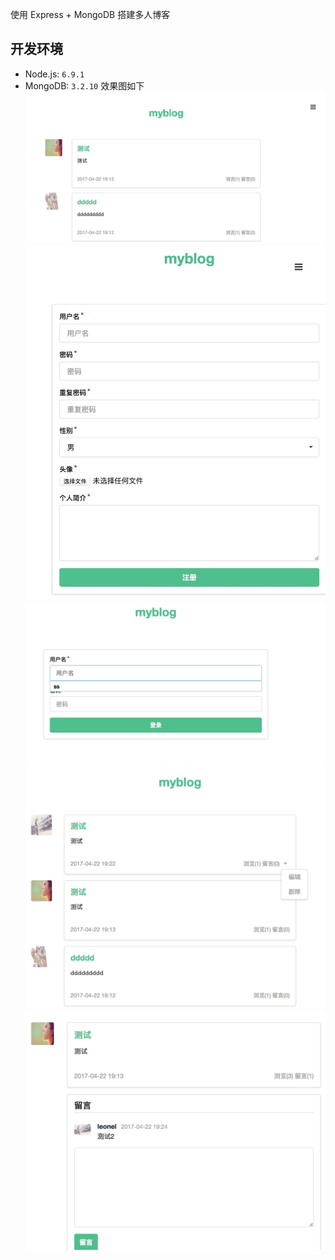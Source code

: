 使用 Express + MongoDB 搭建多人博客

## 开发环境

- Node.js: `6.9.1`
- MongoDB: `3.2.10`
效果图如下
![](https://github.com/yang-ren-ting/myblog/blob/master/public/dome/home.jpeg)
![](https://github.com/yang-ren-ting/myblog/blob/master/public/dome/reg.jpeg)
![](https://github.com/yang-ren-ting/myblog/blob/master/public/dome/login.jpeg)
![](https://github.com/yang-ren-ting/myblog/blob/master/public/dome/loghome.jpeg)
![](https://github.com/yang-ren-ting/myblog/blob/master/public/dome/cont.jpeg)

